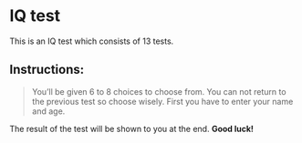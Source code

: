 # IQ test
 This is an IQ test which consists of 13 tests.
 
## Instructions:
> You’ll be given 6 to 8 choices to choose from. 
> You can not return to the previous test so choose wisely. 
> First you have to enter your name and age.
 
The result of the test will be shown to you at the end. 
**Good luck!** 
